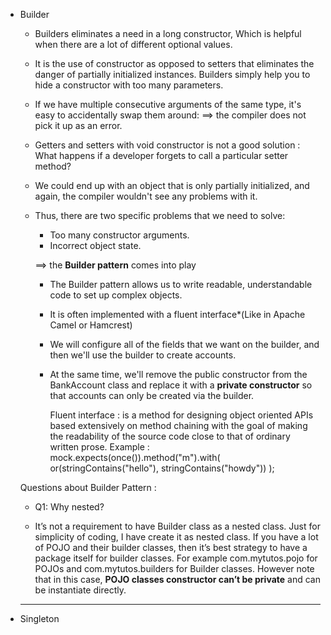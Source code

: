 * Builder   

    - Builders eliminates a need in a long constructor, Which is helpful when there are a lot 
    of different optional values.
    
     - It is the use of constructor as opposed to setters that eliminates the danger of partially initialized instances. 
    Builders simply help you to hide a constructor with too many parameters.
    
    - If we have multiple consecutive arguments of the same type, it's easy to accidentally swap them around:
        ==> the compiler does not pick it up as an error.
        
    - Getters and setters with void constructor is not a good solution : What happens if a developer forgets to call a 
    particular setter method? 
    
    - We could end up with an object that is only partially initialized, and again, the compiler wouldn't see any problems with it.
     
     - Thus, there are two specific problems that we need to solve:
     
        * Too many constructor arguments.
        * Incorrect object state.    
        
        ==> the **Builder pattern** comes into play
        
        - The Builder pattern allows us to write readable, understandable code to set up complex objects. 
        - It is often implemented with a fluent interface*(Like in Apache Camel or Hamcrest)
        - We will configure all of the fields that we want on the builder, and then we'll use the builder to create accounts. 
        - At the same time, we'll remove the public constructor from the BankAccount class and replace 
        it with a **private constructor** so that accounts can only be created via the builder.
        
        
            Fluent interface : 
            is a method for designing object oriented APIs based extensively on method chaining with the goal of making the 
            readability of the source code close to that of ordinary written prose.
            Example :     
            mock.expects(once()).method("m").with( or(stringContains("hello"),
                                                      stringContains("howdy")) );
                                                      
  Questions about Builder Pattern : 
  
  - Q1: Why nested?
  
  - It’s not a requirement to have Builder class as a nested class. 
  Just for simplicity of coding, I have create it as nested class. 
  If you have a lot of POJO and their builder classes, then it’s best strategy to have a package itself for builder classes. 
  For example com.mytutos.pojo for POJOs and com.mytutos.builders for Builder classes. 
  However note that in this case, **POJO classes constructor can’t be private** and can be instantiate directly.                                           
                                                      
   ---------------------------------------------------------------------------------------                                                   
* Singleton                                                       